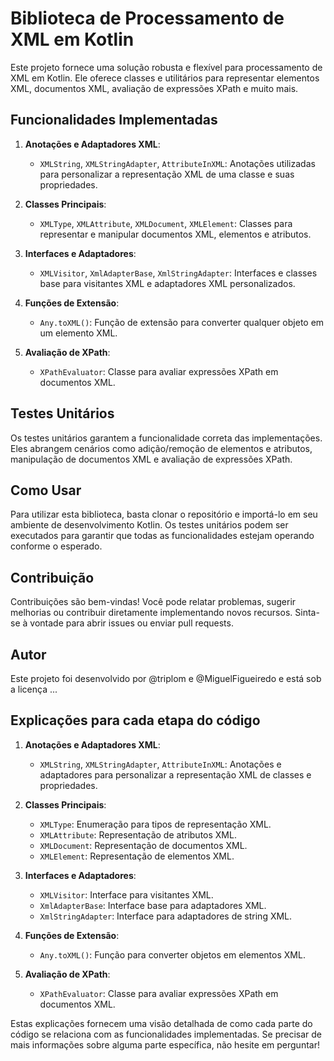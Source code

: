 # Biblioteca de Processamento de XML em Kotlin

Este projeto fornece uma solução robusta e flexível para processamento de XML em Kotlin. Ele oferece classes e utilitários para representar elementos XML, documentos XML, avaliação de expressões XPath e muito mais.

## Funcionalidades Implementadas

1. **Anotações e Adaptadores XML**:
   - `XMLString`, `XMLStringAdapter`, `AttributeInXML`: Anotações utilizadas para personalizar a representação XML de uma classe e suas propriedades.

2. **Classes Principais**:
   - `XMLType`, `XMLAttribute`, `XMLDocument`, `XMLElement`: Classes para representar e manipular documentos XML, elementos e atributos.

3. **Interfaces e Adaptadores**:
   - `XMLVisitor`, `XmlAdapterBase`, `XmlStringAdapter`: Interfaces e classes base para visitantes XML e adaptadores XML personalizados.

4. **Funções de Extensão**:
   - `Any.toXML()`: Função de extensão para converter qualquer objeto em um elemento XML.

5. **Avaliação de XPath**:
   - `XPathEvaluator`: Classe para avaliar expressões XPath em documentos XML.

## Testes Unitários

Os testes unitários garantem a funcionalidade correta das implementações. Eles abrangem cenários como adição/remoção de elementos e atributos, manipulação de documentos XML e avaliação de expressões XPath.

## Como Usar

Para utilizar esta biblioteca, basta clonar o repositório e importá-lo em seu ambiente de desenvolvimento Kotlin. Os testes unitários podem ser executados para garantir que todas as funcionalidades estejam operando conforme o esperado.

## Contribuição

Contribuições são bem-vindas! Você pode relatar problemas, sugerir melhorias ou contribuir diretamente implementando novos recursos. Sinta-se à vontade para abrir issues ou enviar pull requests.

## Autor

Este projeto foi desenvolvido por @triplom e @MiguelFigueiredo e está sob a licença ...

## Explicações para cada etapa do código

1. **Anotações e Adaptadores XML**:
   - `XMLString`, `XMLStringAdapter`, `AttributeInXML`: Anotações e adaptadores para personalizar a representação XML de classes e propriedades.

2. **Classes Principais**:
   - `XMLType`: Enumeração para tipos de representação XML.
   - `XMLAttribute`: Representação de atributos XML.
   - `XMLDocument`: Representação de documentos XML.
   - `XMLElement`: Representação de elementos XML.

3. **Interfaces e Adaptadores**:
   - `XMLVisitor`: Interface para visitantes XML.
   - `XmlAdapterBase`: Interface base para adaptadores XML.
   - `XmlStringAdapter`: Interface para adaptadores de string XML.

4. **Funções de Extensão**:
   - `Any.toXML()`: Função para converter objetos em elementos XML.

5. **Avaliação de XPath**:
   - `XPathEvaluator`: Classe para avaliar expressões XPath em documentos XML.

Estas explicações fornecem uma visão detalhada de como cada parte do código se relaciona com as funcionalidades implementadas. Se precisar de mais informações sobre alguma parte específica, não hesite em perguntar!
